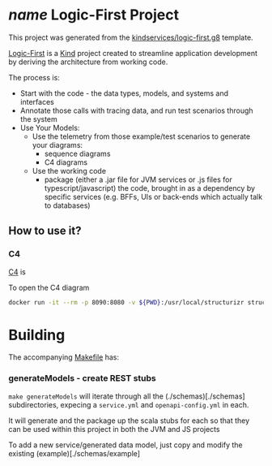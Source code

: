 # $name$ Logic-First Project

This project was generated from the [kindservices/logic-first.g8](https://github.com/kindservices/logic-first.g8) template.

[Logic-First](https://github.com/kindservices/logic-first) is a [Kind](https://www.kindservices.co.uk/) project created 
to streamline application development by deriving the architecture from working code.

The process is:

 * Start with the code - the data types, models, and systems and interfaces
 * Annotate those calls with tracing data, and run test scenarios through the system
 * Use Your Models:
   * Use the telemetry from those example/test scenarios to generate your diagrams:
     * sequence diagrams
     * C4 diagrams
   * Use the working code 
     * package (either a .jar file for JVM services or .js files for typescript/javascript) the code, brought in as a dependency by specific services (e.g. BFFs, UIs or back-ends which actually talk to databases)
 
## How to use it?


### C4

[C4](https://c4model.com/) is 

To open the C4 diagram

```sh
docker run -it --rm -p 8090:8080 -v ${PWD}:/usr/local/structurizr structurizr/lite
```

# Building

The accompanying [Makefile](./Makefile) has:

### generateModels - create REST stubs
`make generateModels` will iterate through all the (./schemas)[./schemas] subdirectories, expecing a `service.yml` and `openapi-config.yml` in each.

It will generate and the package up the scala stubs for each so that they can be used within this project in both the JVM and JS projects

To add a new service/generated data model, just copy and modify the existing (example)[./schemas/example]
